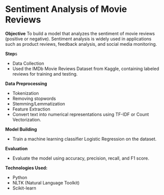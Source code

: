 # Sentiment Analysis of Movie Reviews

**Objective**
To build a model that analyzes the sentiment of movie reviews (positive or negative). Sentiment analysis is widely used in applications such as product reviews, feedback analysis, and social media monitoring.

**Step**s
- Data Collection
- Used the IMDb Movie Reviews Dataset from Kaggle, containing labeled reviews for training and testing.

**Data Preprocessing**

- Tokenization
- Removing stopwords
- Stemming/Lemmatization
- Feature Extraction
- Convert text into numerical representations using TF-IDF or Count Vectorization.

**Model Building**
- Train a machine learning classifier Logistic Regression on the dataset.

**Evaluation**
- Evaluate the model using accuracy, precision, recall, and F1 score.

**Technologies Used:**

- Python
- NLTK (Natural Language Toolkit)
- Scikit-learn
